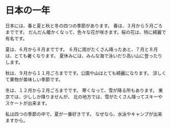 # 日本の一年

日本には、春と夏と秋と冬の四つの季節があります。
春は、３月から５月ごろまでです。
だんだん暖かくなって、色々な花が咲きます。桜の花は、特に綺麗で有名です。

夏は、６月から８月までです。
６月に雨がたくさん降ったあと、７月と８月は、とても暑くなります。
夏休みには、みんな海で泳いだり高い山に登ったりします。

秋は、９月から１１月ごろまでです。公園や山はとても綺麗になります。
涼しくて果物が美味しい季節です。

冬は、１２月から２月ごろまでです。
寒くなって、雪が降る所もあります。
東京では、少ししか降りませんが、
北の地方では、雪がたくさん降ってスキーやスケートが出来ます。

私は四つの季節の中で、夏が一番好きです。
なぜなら、水泳やキャンプが出来ますから。